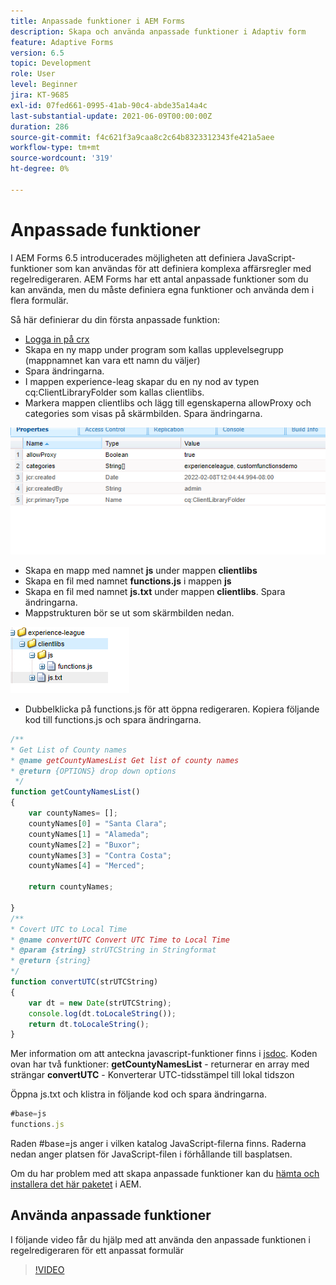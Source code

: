 ```yaml
---
title: Anpassade funktioner i AEM Forms
description: Skapa och använda anpassade funktioner i Adaptiv form
feature: Adaptive Forms
version: 6.5
topic: Development
role: User
level: Beginner
jira: KT-9685
exl-id: 07fed661-0995-41ab-90c4-abde35a14a4c
last-substantial-update: 2021-06-09T00:00:00Z
duration: 286
source-git-commit: f4c621f3a9caa8c2c64b8323312343fe421a5aee
workflow-type: tm+mt
source-wordcount: '319'
ht-degree: 0%

---
```


# Anpassade funktioner

I AEM Forms 6.5 introducerades möjligheten att definiera JavaScript-funktioner som kan användas för att definiera komplexa affärsregler med regelredigeraren.
AEM Forms har ett antal anpassade funktioner som du kan använda, men du måste definiera egna funktioner och använda dem i flera formulär.

Så här definierar du din första anpassade funktion:
* [Logga in på crx](http://localhost:4502/crx/de/index.jsp#/apps/experience-league/clientlibs)
* Skapa en ny mapp under program som kallas upplevelsegrupp (mappnamnet kan vara ett namn du väljer)
* Spara ändringarna.
* I mappen experience-leag skapar du en ny nod av typen cq:ClientLibraryFolder som kallas clientlibs.
* Markera mappen clientlibs och lägg till egenskaperna allowProxy och categories som visas på skärmbilden. Spara ändringarna.

![client-lib](assets/custom-functions.png)
* Skapa en mapp med namnet **js** under mappen **clientlibs**
* Skapa en fil med namnet **functions.js** i mappen **js**
* Skapa en fil med namnet **js.txt** under mappen **clientlibs**. Spara ändringarna.
* Mappstrukturen bör se ut som skärmbilden nedan.

![Regelredigeraren](assets/folder-structure.png)

* Dubbelklicka på functions.js för att öppna redigeraren.
Kopiera följande kod till functions.js och spara ändringarna.

```javascript
/**
* Get List of County names
* @name getCountyNamesList Get list of county names
* @return {OPTIONS} drop down options 
 */
function getCountyNamesList()
{
    var countyNames= [];
    countyNames[0] = "Santa Clara";
    countyNames[1] = "Alameda";
    countyNames[2] = "Buxor";
    countyNames[3] = "Contra Costa";
    countyNames[4] = "Merced";

    return countyNames;

}
/**
* Covert UTC to Local Time
* @name convertUTC Convert UTC Time to Local Time
* @param {string} strUTCString in Stringformat
* @return {string}
*/
function convertUTC(strUTCString)
{
    var dt = new Date(strUTCString);
    console.log(dt.toLocaleString());
    return dt.toLocaleString();
}
```

Mer information om att anteckna javascript-funktioner finns i [jsdoc](https://jsdoc.app/index.html).
Koden ovan har två funktioner:
**getCountyNamesList** - returnerar en array med strängar
**convertUTC** - Konverterar UTC-tidsstämpel till lokal tidszon

Öppna js.txt och klistra in följande kod och spara ändringarna.

```javascript
#base=js
functions.js
```

Raden #base=js anger i vilken katalog JavaScript-filerna finns.
Raderna nedan anger platsen för JavaScript-filen i förhållande till basplatsen.

Om du har problem med att skapa anpassade funktioner kan du [hämta och installera det här paketet](assets/custom-functions.zip) i AEM.

## Använda anpassade funktioner

I följande video får du hjälp med att använda den anpassade funktionen i regelredigeraren för ett anpassat formulär
>[!VIDEO](https://video.tv.adobe.com/v/340305?quality=12&learn=on)
